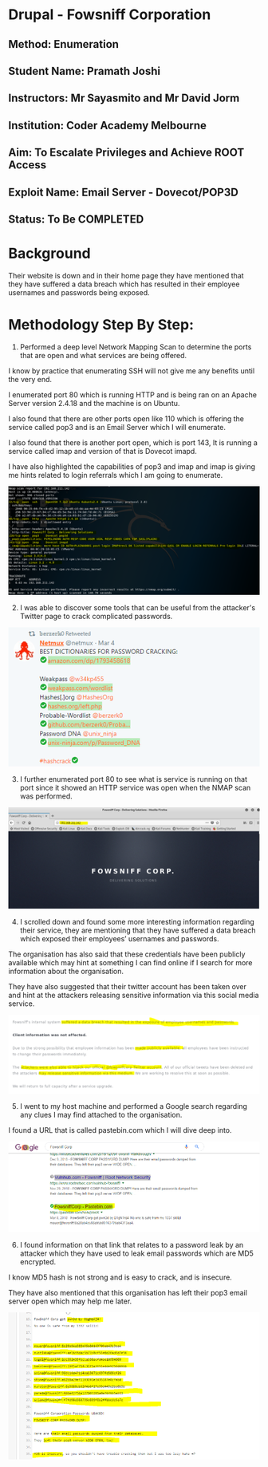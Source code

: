 # Drupal - Fowsniff Corporation 
## Method: **Enumeration**
## Student Name: **Pramath Joshi**
## Instructors: **Mr Sayasmito and Mr David Jorm**
## Institution: **Coder Academy Melbourne**
## Aim: To Escalate Privileges and Achieve ROOT Access
## Exploit Name: **Email Server - Dovecot/POP3D**
## Status: **To Be COMPLETED**

# Background

Their website is down and in their home page they have mentioned that they have suffered a data breach which has resulted in their employee usernames and passwords being exposed. 

# Methodology Step By Step:

1. Performed a deep level Network Mapping Scan to determine the ports that are open and what services are being offered.

I know by practice that enumerating SSH will not give me any benefits until the very end.

I enumerated port 80 which is running HTTP and is being ran on an Apache Server version 2.4.18 and the machine is on Ubuntu. 

I also found that there are other ports open like 110 which is offering the service called pop3 and is an Email Server which I will enumerate.

I also found that there is another port open, which is port 143, It is running a service called imap and version of that is Dovecot imapd.

I have also highlighted the capabilities of pop3 and imap and imap is giving me hints related to login referrals which I am going to enumerate. 

![fowsniffcorpnmap.png](./Images/fowsniffcorpnmap.png)


2. I was able to discover some tools that can be useful from the attacker's Twitter page to crack complicated passwords.

![fowsniffcorppwd.png](./Images/fowsniffcorppwd.png)

3. I further enumerated port 80 to see what is service is running on that port since it showed an HTTP service was open when the NMAP scan was performed.

![fowsniffcorp80.png](./Images/fowsniffcorp80.png)

4. I scrolled down and found some more interesting information regarding their service, they are mentioning that they have suffered a data breach which exposed their employees’ usernames and passwords.

The organisation has also said that these credentials have been publicly available which may hint at something I can find online if I search for more information about the organisation.

They have also suggested that their twitter account has been taken over and hint at the attackers releasing sensitive information via this social media service. 

![fowsniffcorphome.png](./Images/fowsniffcorphome.png)

5. I went to my host machine and performed a Google search regarding any clues I may find attached to the organisation. 

I found a URL that is called pastebin.com which I will dive deep into.

![fowsniffcorppaste.png](./Images/fowsniffcorppaste.png)


6. I found information on that link that relates to a password leak by an attacker which they have used to leak email passwords which are MD5 encrypted.

I know MD5 hash is not strong and is easy to crack, and is insecure.

They have also mentioned that this organisation has left their pop3 email server open which may help me later.

![fowsniffcorppwdleak.png](./Images/fowsniffcorppwdleak.png)

